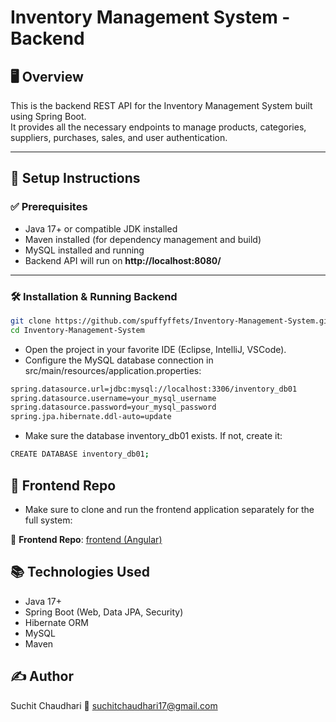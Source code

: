 # Inventory Management System - Backend

## 🖥️ Overview
This is the backend REST API for the Inventory Management System built using Spring Boot.  
It provides all the necessary endpoints to manage products, categories, suppliers, purchases, sales, and user authentication.

---

## 🔧 Setup Instructions

### ✅ Prerequisites
- Java 17+ or compatible JDK installed
- Maven installed (for dependency management and build)
- MySQL installed and running
- Backend API will run on **http://localhost:8080/**

---

### 🛠️ Installation & Running Backend

```bash
git clone https://github.com/spuffyffets/Inventory-Management-System.git
cd Inventory-Management-System
```
- Open the project in your favorite IDE (Eclipse, IntelliJ, VSCode).
- Configure the MySQL database connection in src/main/resources/application.properties:
```bash
spring.datasource.url=jdbc:mysql://localhost:3306/inventory_db01
spring.datasource.username=your_mysql_username
spring.datasource.password=your_mysql_password
spring.jpa.hibernate.ddl-auto=update

```
- Make sure the database inventory_db01 exists. If not, create it:
```bash
CREATE DATABASE inventory_db01;
```
## 🔗 Frontend Repo
- Make sure to clone and run the frontend application separately for the full system:

🔗 **Frontend Repo**: [frontend (Angular)](https://github.com/spuffyffets/frontend.git)


## 📚 Technologies Used

- Java 17+
- Spring Boot (Web, Data JPA, Security)
- Hibernate ORM
- MySQL
- Maven


## ✍️ Author

Suchit Chaudhari
📧 suchitchaudhari17@gmail.com





